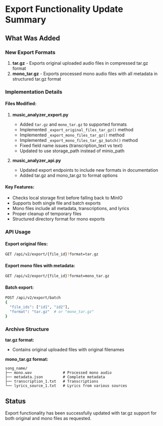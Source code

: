 # Export Functionality Update Summary

## What Was Added

### New Export Formats
1. **tar.gz** - Exports original uploaded audio files in compressed tar.gz format
2. **mono_tar.gz** - Exports processed mono audio files with all metadata in structured tar.gz format

### Implementation Details

#### Files Modified:
1. **music_analyzer_export.py**
   - Added `tar.gz` and `mono_tar.gz` to supported formats
   - Implemented `_export_original_files_tar_gz()` method
   - Implemented `_export_mono_files_tar_gz()` method
   - Implemented `_export_mono_files_tar_gz_batch()` method
   - Fixed field name issues (transcription_text vs text)
   - Updated to use storage_path instead of minio_path

2. **music_analyzer_api.py**
   - Updated export endpoints to include new formats in documentation
   - Added tar.gz and mono_tar.gz to format options

#### Key Features:
- Checks local storage first before falling back to MinIO
- Supports both single file and batch exports
- Mono files include all metadata, transcriptions, and lyrics
- Proper cleanup of temporary files
- Structured directory format for mono exports

### API Usage

#### Export original files:
```bash
GET /api/v2/export/{file_id}?format=tar.gz
```

#### Export mono files with metadata:
```bash
GET /api/v2/export/{file_id}?format=mono_tar.gz
```

#### Batch export:
```bash
POST /api/v2/export/batch
{
  "file_ids": ["id1", "id2"],
  "format": "tar.gz"  # or "mono_tar.gz"
}
```

### Archive Structure

**tar.gz format:**
- Contains original uploaded files with original filenames

**mono_tar.gz format:**
```
song_name/
├── mono.wav              # Processed mono audio
├── metadata.json         # Complete metadata
├── transcription_1.txt   # Transcriptions
└── lyrics_source_1.txt   # Lyrics from various sources
```

## Status
Export functionality has been successfully updated with tar.gz support for both original and mono files as requested.